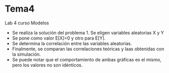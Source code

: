 # Tema4
Lab 4 curso Modelos

* Se realiza la solución del problema 1. Se eligen variables aleatorias X y Y
* Se pone como valor E[X]=0 y otro para E[Y].
* Se determina la correlación entre las variables aleatorias.
* Finalmente, se comparan las correlaciones teóricas y laas obtenidas con la simulación.
* Se puede notar que el comportamiento de ambas gráficas es el mismo, pero los valores no son idénticos.
